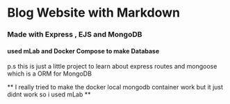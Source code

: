 # Blog Website with Markdown

### Made with Express , EJS and MongoDB
#### used mLab and Docker Compose to make Database

p.s this is just a little project to learn about express routes and mongoose which is a ORM for MongoDB

** I really tried to make the docker local mongodb container work but it just didnt work so i used mLab **
